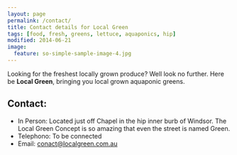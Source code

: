 ```yaml
---
layout: page
permalink: /contact/
title: Contact details for Local Green
tags: [food, fresh, greens, lettuce, aquaponics, hip]
modified: 2014-06-21
image:
  feature: so-simple-sample-image-4.jpg
---
```


Looking for the freshest locally grown produce? Well look no further. Here be **Local Green**, bringing you local grown aquaponic greens.

## Contact:

* In Person: Located just off Chapel in the hip inner burb of Windsor. The Local Green Concept is so amazing that even the street is named Green.
* Telephono: To be connected
* Email: conact@localgreen.com.au

